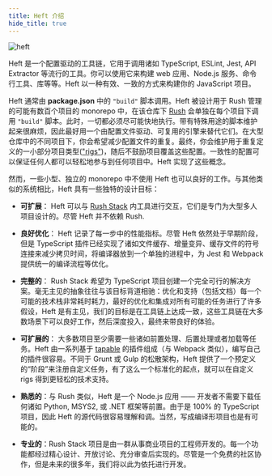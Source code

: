 ```yaml
---
title: Heft 介绍
hide_title: true
---
```


<div>
  <img src="/images/heft-logo.svg" alt="heft" title="heft" style={{ width: '380px', paddingTop: '30px' }} />
  <p />
</div>

<!-- --------------------------------------------------------------------------- -->
<!-- Text below this line should stay in sync with heft's package README.md file -->
<!-- --------------------------------------------------------------------------- -->

Heft 是一个配置驱动的工具链，它用于调用诸如 TypeScript, ESLint, Jest, API Extractor 等流行的工具。你可以使用它来构建 web 应用、Node.js 服务、命令行工具、库等等。Heft 以一种有效、一致的方式来构建你的 JavaScript 项目。

Heft 通常由 **package.json** 中的 `"build"` 脚本调用。Heft 被设计用于 Rush 管理的可能有数百个项目的 monorepo 中，在该仓库下 [Rush](@rushjs/) 会单独在每个项目下调用 `"build"` 脚本。此时，一切都必须尽可能快地执行。带有特殊用途的脚本维护起来很麻烦，因此最好用一个由配置文件驱动、可复用的引擎来替代它们。在大型仓库中的不同项目下，你会希望减少配置文件的重复。最终，你会维护用于重复定义的一小部分项目类型(["rigs"](https://rushstack.io/pages/heft/rig_packages/))，随后不鼓励项目覆盖这些配置。一致性的配置可以保证任何人都可以轻松地参与到任何项目中。Heft 实现了这些概念。

然而，一些小型、独立的 monorepo 中不使用 Heft 也可以良好的工作。与其他类似的系统相比，Heft 具有一些独特的设计目标：

- **可扩展**： Heft 可以与 [Rush Stack](https://rushstack.io/) 内工具进行交互，它们是专门为大型多人项目设计的。尽管 Heft 并不依赖 Rush.

- **良好优化**： Heft 记录了每一步中的性能指标。尽管 Heft 依然处于早期阶段，但是 TypeScript 插件已经实现了诸如文件缓存、增量变异、缓存文件的符号连接来减少拷贝时间，将编译器放到一个单独的进程中，为 Jest 和 Webpack 提供统一的编译流程等优化。

- **完整的**： Rush Stack 希望为 TypeScript 项目创建一个完全可行的解决方案。毫无主见的抽象往往与该目标背道相驰：优化和支持（包括文档）每一个可能的技术栈非常耗时耗力，最好的优化和集成对所有可能的任务进行了许多假设，Heft 是有主见，我们的目标是在工具链上达成一致，这些工具链在大多数场景下可以良好工作，然后深度投入，最终来带良好的体验。

- **可扩展的**： 大多数项目至少需要一些诸如前置处理、后置处理或者加载等任务。Heft 由一系列基于 [tapable](https://www.npmjs.com/package/tapable) 的插件组成（与 Webpack 类似），编写自己的插件很容易。不同于 Grunt 或 Gulp 的松散架构，Heft 提供了一个预定义的“阶段”来注册自定义任务，有了这么一个标准化的起点，就可以在自定义 rigs 得到更轻松的技术支持。

- **熟悉的**：与 Rush 类似，Heft 是一个 Node.js 应用 —— 开发者不需要下载任何诸如 Python, MSYS2, 或 .NET 框架等前置。由于是 100% 的 TypeScript 项目，因此 Heft 的源代码很容易理解和调。当然，写成编译形项目也是有可能的。

- **专业的**：Rush Stack 项目是由一群从事商业项目的工程师开发的。每一个功能都经过精心设计、开放讨论、充分审查后实现的。尽管是一个免费的社区协作，但是未来的很多年，我们将以此为依托进行开发。

<!-- --------------------------------------------------------------------------- -->
<!-- Text above this line should stay in sync with heft's package README.md file -->
<!-- --------------------------------------------------------------------------- -->
